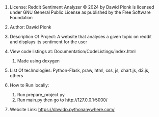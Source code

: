 1. License: Reddit Sentiment Analyzer © 2024 by Dawid Pionk is licensed under GNU General Public License as published by the Free Software Foundation

2. Author: Dawid Pionk

3. Description Of Project: A website that analyses a given topic on reddit and displays its sentiment for the user

4. View code listings at: Documentation/CodeListings/index.html
   1. Made using doxygen

5. List Of technologies: Python-Flask, praw, html, css, js, chart.js, d3.js, others

6. How to Run locally: 
   1. Run prepare_project.py
   2. Run main.py then go to http://127.0.0.1:5000/

7. Website Link: https://dawidp.pythonanywhere.com/ 